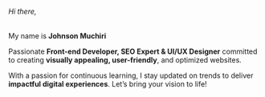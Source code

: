 ###### Hi there, 
My name is **Johnson Muchiri**

Passionate **Front-end Developer, SEO Expert & UI/UX Designer** committed to creating **visually appealing, user-friendly**, and optimized websites.

With a passion for continuous learning, I stay updated on trends to deliver **impactful digital experiences**. Let’s bring your vision to life!
